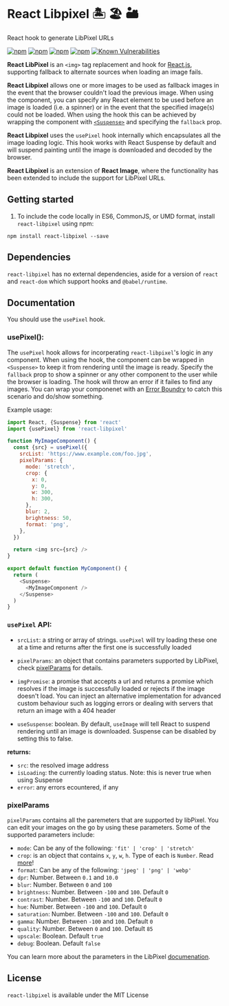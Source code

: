 # React Libpixel 🏝 🏖 🏜

React hook to generate LibPixel URLs

[![npm](https://img.shields.io/npm/v/react-libpixel.svg?style=flat-square)](https://www.npmjs.com/package/react-libpixel)
[![npm](https://img.shields.io/npm/l/react-libpixel.svg?style=flat-square)](https://www.npmjs.com/package/react-libpixel)
[![npm](https://img.shields.io/npm/dt/react-libpixel.svg?style=flat-square)](https://www.npmjs.com/package/react-libpixel)
[![npm](https://img.shields.io/npm/dm/react-libpixel.svg?style=flat-square)](https://www.npmjs.com/package/react-libpixel)
[![Known Vulnerabilities](https://snyk.io/test/github/danishyasin33/react-libpixel/badge.svg)](https://snyk.io/test/github/danishyasin33/react-libpixel)


**React LibPixel** is an `<img>` tag replacement and hook for [React.js](https://facebook.github.io/react/), supporting fallback to alternate sources when loading an image fails.

**React Libpixel** allows one or more images to be used as fallback images in the event that the browser couldn't load the previous image. When using the component, you can specify any React element to be used before an image is loaded (i.e. a spinner) or in the event that the specified image(s) could not be loaded. When using the hook this can be achieved by wrapping the component with [`<Suspense>`](https://reactjs.org/docs/react-api.html#reactsuspense) and specifying the `fallback` prop.

**React Libpixel** uses the `usePixel` hook internally which encapsulates all the image loading logic. This hook works with React Suspense by default and will suspend painting until the image is downloaded and decoded by the browser.

**React Libpixel** is an extension of **React Image**, where the functionality has been extended to include the support for LibPixel URLs.

## Getting started

1. To include the code locally in ES6, CommonJS, or UMD format, install `react-libpixel` using npm:

```
npm install react-libpixel --save
```

## Dependencies

`react-libpixel` has no external dependencies, aside for a version of `react` and `react-dom` which support hooks and `@babel/runtime`.

## Documentation

You should use the `usePixel` hook.

### usePixel():

The `usePixel` hook allows for incorperating `react-libpixel`'s logic in any component. When using the hook, the component can be wrapped in `<Suspense>` to keep it from rendering until the image is ready. Specify the `fallback` prop to show a spinner or any other component to the user while the browser is loading. The hook will throw an error if it failes to find any images. You can wrap your componenet with an [Error Boundry](https://reactjs.org/docs/code-splitting.html#error-boundaries) to catch this scenario and do/show something.

Example usage:

```js
import React, {Suspense} from 'react'
import {usePixel} from 'react-libpixel'

function MyImageComponent() {
  const {src} = usePixel({
    srcList: 'https://www.example.com/foo.jpg',
    pixelParams: {
      mode: 'stretch',
      crop: {
        x: 0,
        y: 0,
        w: 300,
        h: 300,
      },
      blur: 2,
      brightness: 50,
      format: 'png',
    },
  })

  return <img src={src} />
}

export default function MyComponent() {
  return (
    <Suspense>
      <MyImageComponent />
    </Suspense>
  )
}
```

### `usePixel` API:

- `srcList`: a string or array of strings. `usePixel` will try loading these one at a time and returns after the first one is successfully loaded

- `pixelParams`: an object that contains parameters supported by LibPixel, check [pixelParams](#pixelParams) for details. 

- `imgPromise`: a promise that accepts a url and returns a promise which resolves if the image is successfully loaded or rejects if the image doesn't load. You can inject an alternative implementation for advanced custom behaviour such as logging errors or dealing with servers that return an image with a 404 header

- `useSuspense`: boolean. By default, `useImage` will tell React to suspend rendering until an image is downloaded. Suspense can be disabled by setting this to false.

**returns:**

- `src`: the resolved image address
- `isLoading`: the currently loading status. Note: this is never true when using Suspense
- `error`: any errors ecountered, if any

### pixelParams

`pixelParams` contains all the paremeters that are supported by libPixel. You can edit your images on the go by using these parameters. Some of the supported parameters include: 

- `mode`: Can be any of the following: `'fit' | 'crop' | 'stretch'`
- `crop`: is an object that contains `x`, `y`, `w`, `h`. Type of each is `Number`. Read [more](https://docs.libpixel.com/api-documentation/image-api#crop)!
- `format`: Can be any of the following: `'jpeg' | 'png' | 'webp'`
- `dpr`: Number. Between `0.1` and `10.0`
- `blur`: Number. Between `0` and `100`
- `brightness`: Number. Between `-100` and `100`. Default `0`
- `contrast`: Number. Between `-100` and `100`. Default `0`
- `hue`: Number. Between `-100` and `100`. Default `0`
- `saturation`: Number. Between `-100` and `100`. Default `0`
- `gamma`: Number. Between `-100` and `100`. Default `0`
- `quality`: Number. Between `0` and `100`. Default `85`
- `upscale`: Boolean. Default `true`
- `debug`: Boolean. Default `false`

You can learn more about the parameters in the LibPixel [documenation](https://docs.libpixel.com/api-documentation/image-api). 

## License

`react-libpixel` is available under the MIT License
